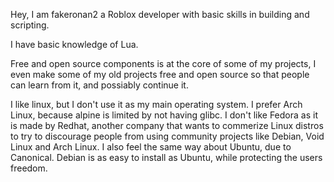 Hey, I am fakeronan2 a Roblox developer with basic skills in building and scripting.

I have basic knowledge of Lua.

Free and open source components is at the core of some of my projects, I even make some of my old projects free and open source so that people can learn from it, and possiably continue it.

I like linux, but I don't use it as my main operating system.
I prefer Arch Linux, because alpine is limited by not having glibc.
I don't like Fedora as it is made by Redhat, another company that wants to commerize Linux distros to try to discourage people from using community projects like Debian, Void Linux and Arch Linux. I also feel the same way about Ubuntu, due to Canonical. Debian is as easy to install as Ubuntu, while protecting the users freedom.

